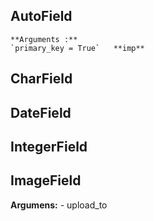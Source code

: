 ## AutoField
    **Arguments :** 
    `primary_key = True`   **imp**
## CharField
## DateField
## IntegerField
## ImageField
**Argumens:**
    - upload_to
